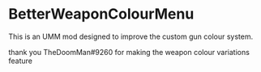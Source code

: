 # BetterWeaponColourMenu

This is an UMM mod designed to improve the custom gun colour system.

thank you TheDoomMan#9260 for making the weapon colour variations feature
